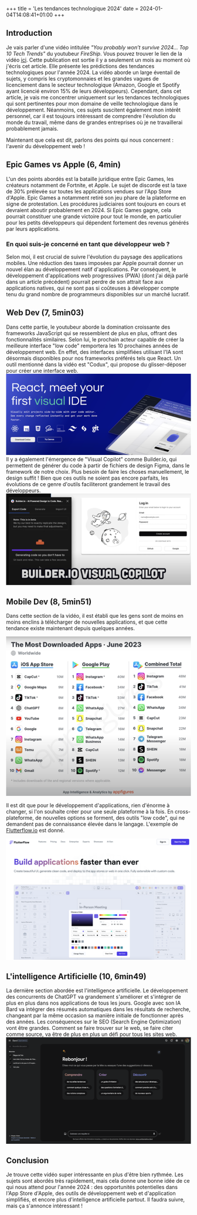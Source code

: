 +++
title = 'Les tendances technologique 2024'
date = 2024-01-04T14:08:41+01:00
+++
## Introduction
Je vais parler d'une vidéo intitulée *"You probably won’t survive 2024... Top 10 Tech Trends"* du youtubeur *FireShip*. Vous pouvez trouver le lien de la vidéo [ici](https://www.youtube.com/watch?v=vyQv563Y-fk). Cette publication est sortie il y a seulement un mois au moment où j'écris cet article. Elle présente les prédictions des tendances technologiques pour l'année 2024. La vidéo aborde un large éventail de sujets, y compris les cryptomonnaies et les grandes vagues de licenciement dans le secteur technologique (Amazon, Google et Spotify ayant licencié environ 15% de leurs développeurs). Cependant, dans cet article, je vais me concentrer uniquement sur les tendances technologiques qui sont pertinentes pour mon domaine de veille technologique dans le développement. Néanmoins, ces sujets suscitent également mon intérêt personnel, car il est toujours intéressant de comprendre l'évolution du monde du travail, même dans de grandes entreprises où je ne travaillerai probablement jamais.

Maintenant que cela est dit, parlons des points qui nous concernent : l'avenir du développement web !

## Epic Games vs Apple (6, 4min)
L'un des points abordés est la bataille juridique entre Epic Games, les créateurs notamment de Fortnite, et Apple. Le sujet de discorde est la taxe de 30% prélevée sur toutes les applications vendues sur l'App Store d'Apple. Epic Games a notamment retiré son jeu phare de la plateforme en signe de protestation. Les procédures judiciaires sont toujours en cours et devraient aboutir probablement en 2024. Si Epic Games gagne, cela pourrait constituer une grande victoire pour tout le monde, en particulier pour les petits développeurs qui dépendent fortement des revenus générés par leurs applications.

### En quoi suis-je concerné en tant que développeur web ?
Selon moi, il est crucial de suivre l'évolution du paysage des applications mobiles. Une réduction des taxes imposées par Apple pourrait donner un nouvel élan au développement natif d'applications. Par conséquent, le développement d'applications web progressives (PWA) (dont j'ai déjà parlé dans un article précédent) pourrait perdre de son attrait face aux applications natives, qui ne sont pas si coûteuses à développer compte tenu du grand nombre de programmeurs disponibles sur un marché lucratif.

## Web Dev (7, 5min03)
Dans cette partie, le youtubeur aborde la domination croissante des frameworks JavaScript qui se ressemblent de plus en plus, offrant des fonctionnalités similaires. Selon lui, le prochain acteur capable de créer la meilleure interface "low code" remportera les 10 prochaines années de développement web. En effet, des interfaces simplifiées utilisant l'IA sont désormais disponibles pour nos frameworks préférés tels que React. Un outil mentionné dans la vidéo est "Codux", qui propose du glisser-déposer pour créer une interface web.
![Codux](react.webp)
Il y a également l'émergence de "Visual Copilot" comme Builder.io, qui permettent de générer du code à partir de fichiers de design Figma, dans le framework de notre choix. Plus besoin de faire les choses manuellement, le design suffit ! Bien que ces outils ne soient pas encore parfaits, les évolutions de ce genre d'outils faciliteront grandement le travail des développeurs.
![Builder](builder.png)

## Mobile Dev (8, 5min51)
Dans cette section de la vidéo, il est établi que les gens sont de moins en moins enclins à télécharger de nouvelles applications, et que cette tendance existe maintenant depuis quelques années.

![Stats](stats.png)

Il est dit que pour le développement d'applications, rien d'énorme à changer, si l'on souhaite créer pour une seule plateforme à la fois. En cross-plateforme, de nouvelles options se forment, des outils "low code", qui ne demandent pas de connaissance élevée dans le langage. L'exemple de [Flutterflow.io](https://flutterflow.io/) est donné.

![Flutterflow](flutter.png)

## L'intelligence Artificielle (10, 6min49)
La dernière section abordée est l'intelligence artificielle. Le développement des concurrents de ChatGPT va grandement s'améliorer et s'intégrer de plus en plus dans nos applications de tous les jours. Google avec son IA Bard va intégrer des résumés automatiques dans les résultats de recherche, changeant par la même occasion sa manière initiale de fonctionner après des années. Les conséquences sur le SEO (Search Engine Optimization) vont être grandes. Comment se faire trouver sur le web, se faire citer comme source, va être de plus en plus un défi pour tous les sites web.
![Bard](bard.png)

## Conclusion
Je trouve cette vidéo super intéressante en plus d'être bien rythmée. Les sujets sont abordés très rapidement, mais cela donne une bonne idée de ce qui nous attend pour l'année 2024 : des opportunités potentielles dans l'App Store d'Apple, des outils de développement web et d'application simplifiés, et encore plus d'intelligence artificielle partout. Il faudra suivre, mais ça s'annonce intéressant !

